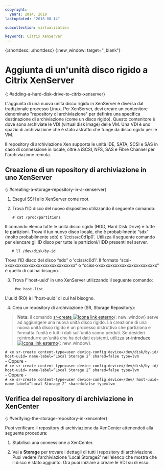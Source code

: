 ```yaml
---
copyright:
  years: 2014, 2018
lastupdated: "2018-08-14"

subcollection: virtualization

keywords: Citrix XenServer
---
```


{:shortdesc: .shortdesc}
{:new_window: target="_blank"}

# Aggiunta di un'unità disco rigido a Citrix XenServer
{: #adding-a-hard-disk-drive-to-citrix-xenserver}

L'aggiunta di una nuova unità disco rigido in XenServer è diversa dal tradizionale processo Linux. Per XenServer, devi creare un contenitore denominato "repository di archiviazione" per definire una specifica destinazione di archiviazione (come un disco rigido). Questo contenitore è dove sono archiviate le VDI (virtual disk image) delle VM. Una VDI è uno spazio di archiviazione che è stato astratto che funge da disco rigido per le VM.

Il repository di archiviazione Xen supporta le unità IDE, SATA, SCSI e SAS in caso di connessione in locale, oltre a iSCSI, NFS, SAS e Fibre Channel per l'archiviazione remota.

## Creazione di un repository di archiviazione in uno XenServer
{: #creating-a-storage-repository-in-a-xenserver}

1. Esegui SSH allo XenServer come root.

2. Trova l'ID disco del nuovo dispositivo utilizzando il seguente comando:

       # cat /proc/partitions

  Il comando elenca tutte le unità disco rigido (HDD, Hard Disk Drive) e tutte le partizioni. Trova il tuo nuovo disco locale, che è probabilmente “sdx” (molto probabilmente sdb) o '/cciss/c0d1p0'. Utilizza il seguente comando per elencare gli ID disco per tutte le partizioni/HDD presenti nel server.

       # ll /dev/disk/by-id

  Trova l'ID disco del disco “sdx” o 'cciss/c0d1'. Il formato “scsi-xxxxxxxxxxxxxxxxxxxxxxxxxxxxxx” o “cciss-xxxxxxxxxxxxxxxxxxxxxxxxxx” è quello di cui hai bisogno.

3. Trova l''host-uuid' in uno XenServer utilizzando il seguente comando:

        #xe host-list

  L'uuid (RO) è l''host-uuid' di cui hai bisogno.

4. Crea un repository di archiviazione (SR, Storage Repository):

  > **Nota:** il comando [sr-create ![Icona link esterno](../../icons/launch-glyph.svg "Icona link esterno")](https://support.citrix.com/article/CTX121313){: new_window} serve ad aggiungere una nuova unità disco rigido. La creazione di una nuova unità disco rigido è un processo distruttivo che partiziona e formatta l'unità e tutti i dati sull'unità vanno perduti. Se desideri reintrodurre un'unità che ha dei dati esistenti, utilizza [sr-introduce ![Icona link esterno](../../icons/launch-glyph.svg "Icona link esterno")](https://support.citrix.com/article/CTX121896){: new_window}.

  `# xe sr-create content-type=user device-config:device=/dev/disk/by-id/ host-uuid= name-label=”Local Storage 2” shared=false type=lvm`<br/>
  \- Oppure -<br/>
  `# xe sr-create content-type=user device-config:device=/dev/disk/by-id/ host-uuid= name-label=”Local Storage 2” shared=false type=lvm`<br/>
  \- Oppure -<br/>
  `# xe sr-create content-type=user device-config:device=/dev/ host-uuid= name-label=”Local Storage 2” shared=false type=lvm`

## Verifica del repository di archiviazione in XenCenter
{: #verifying-the-storage-repository-in-xencenter}

Puoi verificare il repository di archiviazione da XenCenter attenendoti alla seguente procedura:

1. Stabilisci una connessione a XenCenter.

2. Vai a **Storage** per trovare i dettagli di tutti i repository di archiviazione. Puoi vedere l'archiviazione 'Local Storage2' nell'elenco che mostra che il disco è stato aggiunto. Ora puoi iniziare a creare le VDI su di esso.
